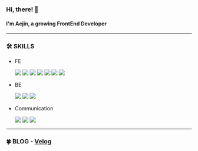 ### Hi, there! 🙋
#### I'm Aejin, a growing FrontEnd Developer

---

### 🛠 SKILLS  
* FE
  <div>
    <img src="https://img.shields.io/badge/HTML-E34F26?style=flat-square&logo=HTML5&logoColor=white"/>
    <img src="https://img.shields.io/badge/CSS-1572B6?style=flat-square&logo=CSS3&logoColor=white"/>
    <img src="https://img.shields.io/badge/SASS-CC6699?style=flat-square&logo=SASS&logoColor=white"/>
    <img src="https://img.shields.io/badge/React-61DAFB?style=flat-square&logo=React&logoColor=black"/>
    <img src="https://img.shields.io/badge/JS-F7DF1E?style=flat-square&logo=JavaScript&logoColor=black"/>
    <img src="https://shields.io/badge/TypeScript-3178C6?logo=TypeScript&logoColor=FFF&style=flat-square"/>
    <img src="https://img.shields.io/badge/GraphQL-E10098?style=flat-square&logo=GraphQL&logoColor=white"/>
  </div>

* BE
  <div>
    <img src="https://img.shields.io/badge/Node.js-339933?style=flat-square&logo=Node.js&logoColor=white"/>
    <img src="https://img.shields.io/badge/MySQL-4479A1?style=flat-square&logo=MySQL&logoColor=white"/>
    <img src="https://img.shields.io/badge/MongoDB-47A248?style=flat-square&logo=MongoDB&logoColor=white"/>
  </div>

* Communication
  <div>
    <img src="https://img.shields.io/badge/Jira-0052CC?style=flat-square&logo=Jira&logoColor=white"/>
    <img src="https://img.shields.io/badge/Bitbucket-0052CC?style=flat-square&logo=Bitbucket&logoColor=white"/>
    <img src="https://img.shields.io/badge/GitHub-181717?style=flat-square&logo=GitHub&logoColor=white"/>
  </div>


---

### 🍀 BLOG - [Velog](https://velog.io/@aejin24)

